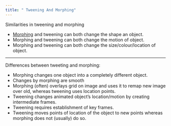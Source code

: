 ```yaml
---
title: " Tweening And Morphing"
--- 
```

Similarities in tweening and morphing 

- [Morphing](Others/Morphing.md) and tweening can both change the shape an object.
- Morphing and tweening can both change the motion of object.
- Morphing and tweening can both change the size/colour/location of object.


---

Differences between tweeting and morphing:

- Morphing changes one object into a completely different object.
- Changes by morphing are smooth
- Morphing (often) overlays grid on image and uses it to remap new image over old, whereas tweening uses location points.
- Tweening changes animated object’s location/motion by creating intermediate frames.
- Tweening requires establishment of key frames.
- Tweening moves points of location of the object to new points whereas morphing does not (usually) do so.